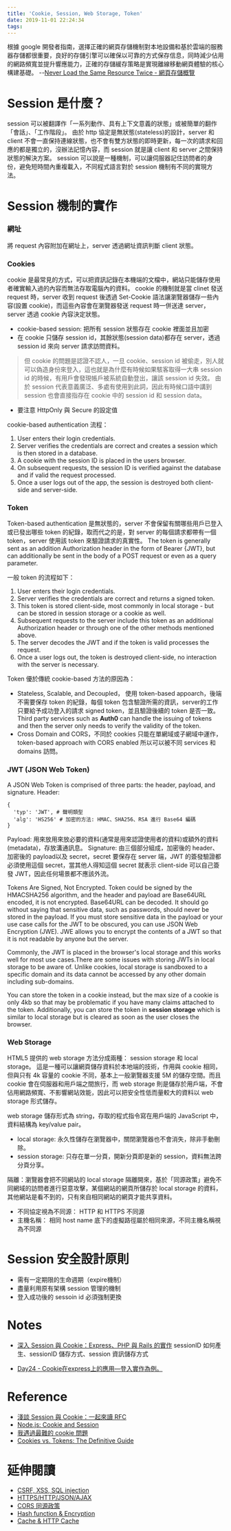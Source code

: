 ```yaml
---
title: 'Cookie, Session, Web Storage, Token'
date: 2019-11-01 22:24:34
tags:
---
```


根據 google 開發者指南，選擇正確的網頁存儲機制對本地設備和基於雲端的服務器存儲都很重要，良好的存儲引擎可以確保以可靠的方式保存信息，同時減少佔用的網路頻寬並提升響應能力，正確的存儲緩存策略是實現離線移動網頁體驗的核心構建基礎。
--[Never Load the Same Resource Twice - 網頁存儲概覽](https://developers.google.com/web/fundamentals/instant-and-offline/web-storage)

# Session 是什麼？
session 可以被翻譯作「一系列動作、具有上下文意義的狀態」或被簡單的翻作「會話」、「工作階段」。
由於 http 協定是無狀態(stateless)的設計，server 和 client 不會一直保持連線狀態，也不會有雙方狀態的即時更新，每一次的請求和回應的都是獨立的，沒辦法記憶內容，而 session 就是讓 client 和 server 之間保持狀態的解決方案。
session 可以說是一種機制，可以讓伺服器記住訪問者的身份，避免短時間內重複載入，不同程式語言對於 session 機制有不同的實現方法。

# Session 機制的實作

### 網址

將 request 內容附加在網址上，server 透過網址資訊判斷 client 狀態。 

### Cookies

cookie 是最常見的方式，可以把資訊記錄在本機端的文檔中，網站只能儲存使用者確實輸入過的內容而無法存取電腦內的資料。
cookie 的機制就是當 clinet 發送 request 時，server 收到 request 後透過 Set-Cookie 語法讓瀏覽器儲存一些內容(設置 cookie)，而這些內容會在瀏覽器發送 request 時一併送達 server，server 透過 cookie 內容決定狀態。

- cookie-based session: 把所有 session 狀態存在 cookie 裡面並且加密
- 在 cookie 只儲存 session id，其餘狀態(session data)都存在 server，透過 session id 來向 server 請求訪問資料。
> 但 cookie 的問題是認證不認人，一旦 cookie、session id 被偷走，別人就可以偽造身份來登入，這也就是為什麼有時候如果駭客取得一大串 session id 的時候，有用戶會發現帳戶被系統自動登出，讓該 session id 失效。
> 由於 session 代表意義廣泛、多處有使用到此詞，因此有時候口語中講到 session 也會直接指存在 cookie 中的 session id 和 session data。
- 要注意 HttpOnly 與 Secure 的設定值

cookie-based authentication 流程：

1. User enters their login credentials.
2. Server verifies the credentials are correct and creates a session which is then stored in a database.
3. A cookie with the session ID is placed in the users browser.
4. On subsequent requests, the session ID is verified against the database and if valid the request processed.
5. Once a user logs out of the app, the session is destroyed both client-side and server-side.

### Token
Token-based authentication 是無狀態的，server 不會保留有關哪些用戶已登入或已發出哪些 token 的紀錄，取而代之的是，對 server 的每個請求都帶有一個 token，server 使用該 token 來驗證請求的真實性。
The token is generally sent as an addition Authorization header in the form of Bearer {JWT}, but can additionally be sent in the body of a POST request or even as a query parameter. 

一般 token 的流程如下：

1. User enters their login credentials.
2. Server verifies the credentials are correct and returns a signed token.
3. This token is stored client-side, most commonly in local storage - but can be stored in session storage or a cookie as well.
4. Subsequent requests to the server include this token as an additional Authorization header or through one of the other methods mentioned above.
5. The server decodes the JWT and if the token is valid processes the request.
6. Once a user logs out, the token is destroyed client-side, no interaction with the server is necessary.

Token 優於傳統 cookie-based 方法的原因為：
- Stateless, Scalable, and Decoupled，
使用 token-based appoarch，後端不需要保存 token 的紀錄，每個 token 包含驗證所需的資訊，server的工作只要給予成功登入的請求 signed token，並且驗證後續的 token 是否一致。 Third party services such as **Auth0** can handle the issuing of tokens and then the server only needs to verify the validity of the token.
- Cross Domain and CORS，不同於 cookies 只能在單網域或子網域中運作，token-based approach with CORS enabled 所以可以被不同 services 和 domains 訪問。

### JWT (JSON Web Token)

A JSON Web Token is comprised of three parts: the header, payload, and signature.
Header:
```
{
  'typ': 'JWT', # 聲明類型
  'alg': 'HS256' # 加密的方法: HMAC、SHA256、RSA 進行 Base64 編碼
}
```
Payload: 用來放用來放必要的資料(通常是用來認證使用者的資料)或額外的資料(metadata)，存放溝通訊息。
Signature: 由三個部分組成，加密後的 header、加密後的 payload以及 secret，secret 要保存在 server 端，JWT 的簽發驗證都必須使用這個 secret，當其他人得知這個 secret 就表示 client-side 可以自己簽發 JWT，因此任何場景都不應該外流。

Tokens Are Signed, Not Encrypted. Token could be signed by the HMACSHA256 algorithm, and the header and payload are Base64URL encoded, it is not encrypted. Base64URL can be decoded.
It should go without saying that sensitive data, such as passwords, should never be stored in the payload. If you must store sensitive data in the payload or your use case calls for the JWT to be obscured, you can use JSON Web Encryption (JWE). JWE allows you to encrypt the contents of a JWT so that it is not readable by anyone but the server.

Commonly, the JWT is placed in the browser's local storage and this works well for most use cases.There are some issues with storing JWTs in local storage to be aware of. Unlike cookies, local storage is sandboxed to a specific domain and its data cannot be accessed by any other domain including sub-domains.

You can store the token in a cookie instead, but the max size of a cookie is only 4kb so that may be problematic if you have many claims attached to the token. Additionally, you can store the token in **session storage** which is similar to local storage but is cleared as soon as the user closes the browser.

### Web Storage

HTML5 提供的 web storage 方法分成兩種： session storage 和 local storage。
這是一種可以讓網頁儲存資料於本地端的技術，作用與 cookie 相同，但與只有 4k 容量的 cookie 不同，基本上一般瀏覽器支援 5M 的儲存空間。而且 cookie 會在伺服器和用戶端之間旅行，而 web storage 則是儲存於用戶端，不會佔用網路頻寬、不影響網站效能，因此可以把安全性低而量較大的資料以 web storage 形式儲存。

web storage 儲存形式為 string，存取的程式指令寫在用戶端的 JavaScript 中，資料結構為 key/value pair。

- local storage: 永久性儲存在瀏覽器中，關閉瀏覽器也不會消失，除非手動刪除。
- session storage: 只存在單一分頁，開新分頁即是新的 session，資料無法跨分頁分享。

隔離：瀏覽器會把不同網站的 local storage 隔離開來，基於「同源政策」避免不同網域的訪問者進行惡意攻擊，某個網站的網頁所儲存於 local storage 的資料，其他網站是看不到的，只有來自相同網站的網頁才能共享資料。

- 不同協定視為不同源： HTTP 和 HTTPS 不同源
- 主機名稱： 相同 host name 底下的虛擬路徑屬於相同來源，不同主機名稱視為不同源

# Session 安全設計原則

- 需有一定期限的生命週期（expire機制）
- 盡量利用原有架構 session 管理的機制
- 登入成功後的 sessoin id 必須強制更換

# Notes
- [深入 Session 與 Cookie：Express、PHP 與 Rails 的實作](https://github.com/aszx87410/blog/issues/46)
sessionID 如何產生、sessionID 儲存方式、session 資訊儲存方式

- [Day24 - Cookie在express上的應用—登入實作為例。](https://ithelp.ithome.com.tw/articles/10187343)

# Reference
- [淺談 Session 與 Cookie：一起來讀 RFC](https://github.com/aszx87410/blog/issues/45)
- [Node.js: Cookie and Session](https://cythilya.github.io/2015/08/18/node-cookie-and-session/)
- [我遇過最難的 cookie 問題](https://github.com/aszx87410/blog/issues/17)
- [Cookies vs. Tokens: The Definitive Guide](https://dzone.com/articles/cookies-vs-tokens-the-definitive-guide)

# 延伸閱讀
- [CSRF, XSS, SQL injection]()
- [HTTPS/HTTP/JSON/AJAX]()
- [CORS 同源政策]()
- [Hash function & Encryption]()
- [Cache & HTTP Cache]()
